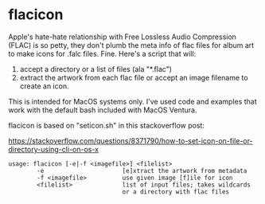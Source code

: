 # flacicon

Apple's hate-hate relationship with Free Lossless Audio Compression (FLAC) is so petty, they don't plumb the meta info 
of flac files for album art to make icons for .falc files.  Fine.  Here's a script that will:
1) accept a directory or a list of files (ala "*.flac")
2) extract the artwork from each flac file or accept an image filename to create an icon.

This is intended for MacOS systems only.  I've used code and examples that work with the default bash included with 
MacOS Ventura.  

flacicon is based on "seticon.sh" in this stackoverflow post: 

https://stackoverflow.com/questions/8371790/how-to-set-icon-on-file-or-directory-using-cli-on-os-x

```
usage: flacicon [-e|-f <imagefile>] <filelist>
        -e                      [e]xtract the artwork from metadata
        -f <imagefile>          use given image [f]ile for icon
        <filelist>              list of input files; takes wildcards                                  
                                or a directory with flac files
```
